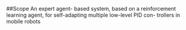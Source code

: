 ##Scope
An expert agent- based system, based on a reinforcement learning agent, for self-adapting multiple low-level PID con- trollers in mobile robots
